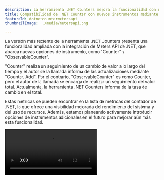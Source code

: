```yaml
---
description: La herramienta .NET Counters mejora la funcionalidad con nuevos instrumentos a través de Meters API, que está integrada en .NET.
title: Compatibilidad de .NET Counter con nuevos instrumentos mediante Meters API
featureId: dotnetcountermetersapi
thumbnailImage: ../media/metersapi.png

---
```


La versión más reciente de la herramienta .NET Counters presenta una funcionalidad ampliada con la integración de Meters API de .NET, que abarca nuevas opciones de instrumento, como "Counter" y "ObservableCounter".

"Counter" realiza un seguimiento de un cambio de valor a lo largo del tiempo y el autor de la llamada informa de las actualizaciones mediante "Counter<T>. Add". Por el contrario, "ObservableCounter" es como Counter, pero el autor de la llamada se encarga de realizar un seguimiento del valor total. Actualmente, la herramienta .NET Counters informa de la tasa de cambio en el total.

Estas métricas se pueden encontrar en la lista de métricas del contador de .NET, lo que ofrece una visibilidad mejorada del rendimiento del sistema y del uso de recursos. Además, estamos planeando activamente introducir opciones de instrumentos adicionales en el futuro para mejorar aún más esta funcionalidad.

![Meters API de .NET Counter](../media/DotNetCounter-MetersApi.mp4 "Meters API de .NET Counter")

